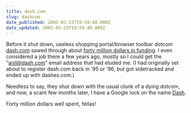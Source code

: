 ```yaml
---
title: dash.com
slug: dashcom
date_published: 2002-03-23T19:59:48.000Z
date_updated: 2002-03-23T19:59:48.000Z
---
```


Before it shut down, useless shopping portal/browser toolbar dotcom [dash.com](http://dash.com) sawed through about [forty million dollars in funding](http://www.google.com/search?q=cache:8DHIBDraxsIC:www.dash.com/dash/CompanyRecentCoverWSJ.asp+dash.com+funding&amp;hl=en). I even considered a job there a few years ago, mostly so I could get the “anil@dash.com” email address that had eluded me. (I had originally set about to register dash.com back in ’95 or ’96, but got sidetracked and ended up with dashes.com.)

Needless to say, they shut down with the usual clunk of a dying dotcom, and now, a scant few months later, I have a Google lock on the name [Dash](http://www.google.com/search?q=dash).

Forty million dollars well spent, fellas!
